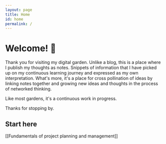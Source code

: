 ```yaml
---
layout: page
title: Home
id: home
permalink: /
---
```


# Welcome! 🌱

Thank you for visiting my digital garden. Unlike a blog, this is a place where I publish my 
thoughts as notes. Snippets of information that I have picked up on my continuous learning 
journey and expressed as my own interpretation. What's more, it's a place for cross 
pollination of ideas by linking notes together and growing new ideas and thoughts in the 
process of networked thinking.

Like most gardens, it's a continuous work in progress. 

Thanks for stopping by.

## Start here
[[Fundamentals of project planning and management]]

<style>
  .wrapper {
    max-width: 46em;
  }
</style>
